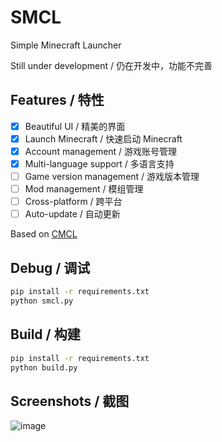 # SMCL

Simple Minecraft Launcher

Still under development / 仍在开发中，功能不完善

## Features / 特性

- [x] Beautiful UI / 精美的界面
- [x] Launch Minecraft / 快速启动 Minecraft
- [x] Account management / 游戏账号管理
- [x] Multi-language support / 多语言支持
- [ ] Game version management / 游戏版本管理
- [ ] Mod management / 模组管理
- [ ] Cross-platform / 跨平台
- [ ] Auto-update / 自动更新

Based on [CMCL](https://github.com/MrShieh-X/console-minecraft-launcher)

## Debug / 调试

```bash
pip install -r requirements.txt
python smcl.py
```

## Build / 构建

```bash
pip install -r requirements.txt
python build.py
```

## Screenshots / 截图

![image](https://github.com/xuanzhi33/smcl/assets/37460139/86592773-233c-4ae8-b1c1-e93a49d3e5f1)